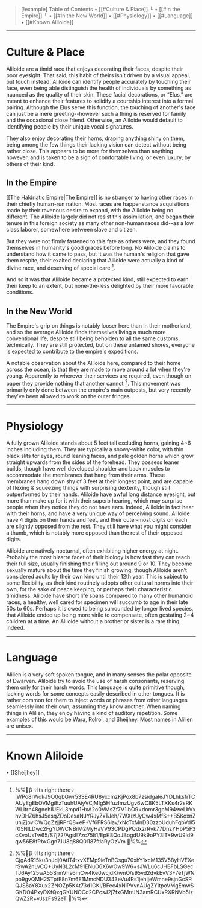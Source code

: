 > [!example] Table of Contents
> • [[#Culture & Place]]
> └ • [[#In the Empire]]
> └ • [[#In the New World]]
> • [[#Physiology]]
> • [[#Language]]
> • [[#Known Aliloide]]

---
# Culture & Place
Aliloide are a timid race that enjoys decorating their faces, despite their poor eyesight. That said, this habit of theirs isn’t driven by a visual appeal, but touch instead. Aliloide can identify people accurately by touching their face, even being able distinguish the health of individuals by something as nuanced as the quality of their skin. These facial decorations, or “Elus,” are meant to enhance their features to solidify a courtship interest into a formal pairing. Although the Elus serve this function, the touching of another's face can just be a mere greeting--however such a thing is reserved for family and the occasional close friend. Otherwise, an Aliloide would default to identifying people by their unique vocal signatures.

They also enjoy decorating their horns, draping anything shiny on them, being among the few things their lacking vision can detect without being rather close. This appears to be more for themselves than anything however, and is taken to be a sign of comfortable living, or even luxury, by others of their kind.

## In the Empire
[[The Haldriatic Empire|The Empire]] is no stranger to having other races in their chiefly human-run nation. Most races are happenstance acquisitions made by their ravenous desire to expand, with the Aliloide being no different. The Aliloide largely did not resist this assimilation, and began their tenure in this foreign society as many other non-human races did--as a low class laborer, somewhere between slave and citizen.

But they were not firmly fastened to this fate as others were, and they found themselves in humanity's good graces before long. No Aliloide claims to understand how it came to pass, but it was the human's religion that gave them respite, their exalted declaring that Aliloide were actually a kind of divine race, and deserving of special care [^1].

And so it was that Aliloide became a protected kind, still expected to earn their keep to an extent, but none-the-less delighted by their more favorable conditions.
## In the New World
The Empire's grip on things is notably looser here than in their motherland, and so the average Aliloide finds themselves living a much more conventional life, despite still being beholden to all the same customs, technically. They are still protected, but on these untamed shores, everyone is expected to contribute to the empire's expeditions.

A notable observation about the Aliloide here, compared to their home across the ocean, is that they are made to move around a lot when they're young. Apparently to wherever their services are required, even though on paper they provide nothing that another cannot [^2]. This movement was primarily only done between the empire's main outposts, but very recently they've been allowed to work on the outer fringes.

---
# Physiology
A fully grown Aliloide stands about 5 feet tall excluding horns, gaining 4~6 inches including them. They are typically a snowy-white color, with thin black slits for eyes, round leaning faces, and pale golden horns which grow straight upwards from the sides of the forehead. They possess leaner builds, though have well developed shoulder and back muscles to accommodate the membranes that hang from their arms. These membranes hang down shy of 3 feet at their longest point, and are capable of flexing & squeezing things with surprising dexterity, though still outperformed by their hands. Aliloide have awful long distance eyesight, but more than make up for it with their superb hearing, which may surprise people when they notice they do not have ears. Indeed, Aliloide in fact hear with their horns, and have a very unique way of perceiving sound. Aliloide have 4 digits on their hands and feet, and their outer-most digits on each are slightly opposed from the rest. They still have what you might consider a thumb, which is notably more opposed than the rest of their opposed digits.

Aliloide are natively nocturnal, often exhibiting higher energy at night. Probably the most bizarre facet of their biology is how fast they can reach their full size, usually finishing their filling out around 9 or 10. They become sexually mature about the time they finish growing, though Aliloide aren’t considered adults by their own kind until their 12th year. This is subject to some flexibility, as their kind routinely adopts other cultural norms into their own, for the sake of peace keeping, or perhaps their characteristic timidness. Aliloide have short life spans compared to many other humanoid races, a healthy, well cared for specimen will succumb to age in their late 50s to 60s. Perhaps it is owed to being surrounded by longer lived species, that Aliloide ended up being more virile to compensate, often gestating 2~4 children at a time. An Aliloide without a brother or sister is a rare thing indeed.

---
# Language
Alilien is a very soft spoken tongue, and in many senses the polar opposite of Dwarven. Aliloide try to avoid the use of harsh consonants, reserving them only for their harsh words. This language is quite primitive though, lacking words for some concepts easily described in other tongues. It is rather common for them to inject words or phrases from other languages seamlessly into their own, assuming they know another. When naming things in Alilien, they enjoy having a kind of auditory repetition. Some examples of this would be Wara, Rolroi, and Sheijhey. Most names in Alilien are unisex. 

---
# Known Aliloide
• [[Sheijhey]]

[^1]: %%🔐β 💡Its right there💡IWPo8rWdkJ9O0qbGwr53SE4RU8yxcmzKjPox8b7zsidgaIeJYDLhksfrTCAUyEgEbQVMgiEzTuuhUAiyVCjMIg5HfuzImzUgv6wC8K5LTXKs4r2sRKWLitrn48gnehlUEkL3mpd1HxA2o0VMsZf7V1lbO9+domr3gpM94weLbVxhvDHZ6hsJ5esqZDoDexaNJYRJyZxTJeh/7WXizUyCw4xMfS++B5KoxnZuhjZjoviCWQgZzjjRPrQ8+eP+Vf6FRS6lav/xNcTxMnD30zzoUduhFqbVdl5r05NlLDwc2FgYDWCNBrM2MyHaVV93CPDgPQdxzrRvk77DnzYHbP5F3cXvoUsTw65/S7j72/AgsE7zc75lt1/EpK8QoJBogdU9k9oPY3lT+9wU9ld9qw56E8fPbxGgn71U8q88Q0I187ftlaRyOzVm 🔐%%
[^2]: %%🔐β 💡Its right there💡CjgAdR15ku3nJdj0AtIT4txvXEMp9ieTnBCsgu70xhY1xcM135V58yHVEXerSwA2nLvCQ+UyN3L2cM91ENuO6X6wOw9W6+sJWLu6cJHBFbLSGecTJ6Ay125wA55SrmVhs6mCw4Ke0wcjdK/wnO/s95vd2dvkEvV3F7eTjWNpo9gvQMH2STptE8n7m6E1MmcNDU343eVu4Rs1jehIjeWmne9sjnGcSRQJS6aY8Xux2ZNOZp5K4t73d1GKI/BFec4xNlPVvnAUgZYItpoVMgEmwSGKDO4PxyDXfQxgGKUNOCd2CPcsJ2j7fxGMrrJN3amRCUxRXRNVb5IzQwZ2R+vJszFs92eT 🔐%%
